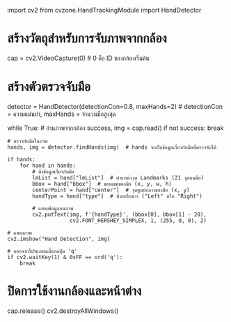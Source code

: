import cv2
from cvzone.HandTrackingModule import HandDetector

# สร้างวัตถุสำหรับการจับภาพจากกล้อง
cap = cv2.VideoCapture(0)  # 0 คือ ID ของกล้องเริ่มต้น

# สร้างตัวตรวจจับมือ
detector = HandDetector(detectionCon=0.8, maxHands=2)  # detectionCon = ความแม่นยำ, maxHands = จำนวนมือสูงสุด

while True:
    # อ่านภาพจากกล้อง
    success, img = cap.read()
    if not success:
        break
    
    # ตรวจจับมือในภาพ
    hands, img = detector.findHands(img)  # hands จะเก็บข้อมูลเกี่ยวกับมือที่ตรวจจับได้

    if hands:
        for hand in hands:
            # ดึงข้อมูลเกี่ยวกับมือ
            lmList = hand["lmList"]  # ตำแหน่งจุด Landmarks (21 จุดบนมือ)
            bbox = hand["bbox"]  # ขอบเขตของมือ (x, y, w, h)
            centerPoint = hand["center"]  # จุดศูนย์กลางของมือ (x, y)
            handType = hand["type"]  # ซ้ายหรือขวา ("Left" หรือ "Right")

            # แสดงข้อมูลบนภาพ
            cv2.putText(img, f'{handType}', (bbox[0], bbox[1] - 20), 
                        cv2.FONT_HERSHEY_SIMPLEX, 1, (255, 0, 0), 2)

    # แสดงภาพ
    cv2.imshow("Hand Detection", img)

    # ออกจากโปรแกรมเมื่อกดปุ่ม 'q'
    if cv2.waitKey(1) & 0xFF == ord('q'):
        break

# ปิดการใช้งานกล้องและหน้าต่าง
cap.release()
cv2.destroyAllWindows()
